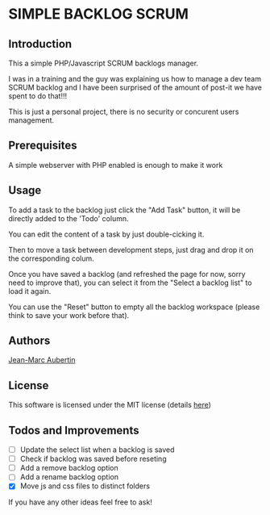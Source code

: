 # SIMPLE BACKLOG SCRUM

## Introduction

This a simple PHP/Javascript SCRUM backlogs manager.

I was in a training and the guy was explaining us how to manage a dev team SCRUM backlog and I have been surprised of the amount of post-it we have spent to do that!!!

This is just a personal project, there is no security or concurent users management.

## Prerequisites

A simple webserver with PHP enabled is enough to make it work

## Usage
To add a task to the backlog just click the "Add Task" button, it will be directly added to the 'Todo' column.

You can edit the content of a task by just double-cicking it.

Then to move a task between development steps, just drag and drop it on the corresponding colum.

Once you have saved a backlog (and refreshed the page for now, sorry need to improve that), you can select it from the "Select a backlog list" to load it again.

You can use the "Reset" button to empty all the backlog workspace (please think to save your work before that).

## Authors

[Jean-Marc Aubertin](https://github.com/jmwfr)

## License

This software is licensed under the MIT license (details [here](LICENSE.md))

## Todos and Improvements

* [ ] Update the select list when a backlog is saved
* [ ] Check if backlog was saved before reseting
* [ ] Add a remove backlog option
* [ ] Add a rename backlog option
* [x] Move js and css files to distinct folders

If you have any other ideas feel free to ask!   
